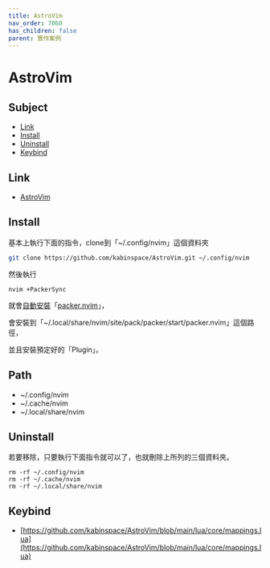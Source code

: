 ```yaml
---
title: AstroVim
nav_order: 7060
has_children: false
parent: 實作案例
---
```



# AstroVim


## Subject

* [Link](#link)
* [Install](#install)
* [Uninstall](#uninstall)
* [Keybind](#keybind)

## Link

* [AstroVim](https://github.com/kabinspace/AstroVim)

## Install

基本上執行下面的指令，clone到「~/.config/nvim」這個資料夾

``` sh
git clone https://github.com/kabinspace/AstroVim.git ~/.config/nvim
```

然後執行

```
nvim +PackerSync
```

就會[自動安裝](https://github.com/kabinspace/AstroVim/blob/main/lua/core/utils.lua#L18)「[packer.nvim](https://github.com/wbthomason/packer.nvim)」，

會安裝到「~/.local/share/nvim/site/pack/packer/start/packer.nvim」這個路徑，

並且安裝預定好的「Plugin」。


## Path

* ~/.config/nvim
* ~/.cache/nvim
* ~/.local/share/nvim


## Uninstall

若要移除，只要執行下面指令就可以了，也就刪除上所列的三個資料夾。

```
rm -rf ~/.config/nvim
rm -rf ~/.cache/nvim
rm -rf ~/.local/share/nvim
```


## Keybind

* [https://github.com/kabinspace/AstroVim/blob/main/lua/core/mappings.lua](https://github.com/kabinspace/AstroVim/blob/main/lua/core/mappings.lua)
